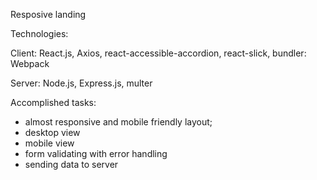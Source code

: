 Resposive landing 

Technologies:

Client: React.js, Axios, react-accessible-accordion, react-slick, bundler: Webpack


Server: Node.js, Express.js, multer


Accomplished tasks:
 - almost responsive and mobile friendly layout;
 - desktop view
 - mobile view
 - form validating with error handling
 - sending data to server
